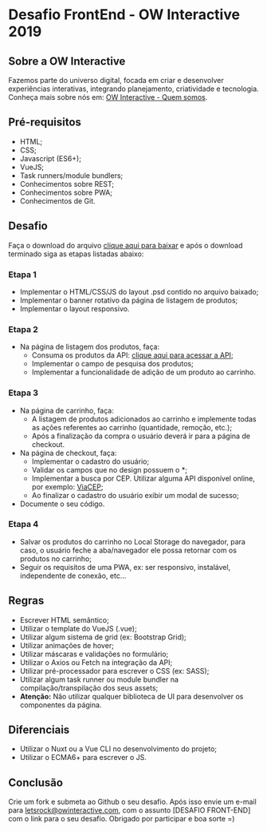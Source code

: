# Desafio FrontEnd - OW Interactive 2019

## Sobre a OW Interactive

Fazemos parte do universo digital, focada em criar e desenvolver experiências interativas, integrando planejamento, criatividade e tecnologia. Conheça mais sobre nós em: [OW Interactive - Quem somos](http://www.owinteractive.com/quem-somos/).

## Pré-requisitos

- HTML;
- CSS;
- Javascript (ES6+);
- VueJS;
- Task runners/module bundlers;
- Conhecimentos sobre REST;
- Conhecimentos sobre PWA;
- Conhecimentos de Git.

## Desafio

Faça o download do arquivo [clique aqui para baixar](https://www.dropbox.com/sh/x5wupfno5yqvmts/AADzmcp3hYuWbKYwqDYmmvCqa?dl=0) e após o download terminado siga as etapas listadas abaixo:

### Etapa 1

- Implementar o HTML/CSS/JS do layout .psd contido no arquivo baixado;
- Implementar o banner rotativo da página de listagem de produtos;
- Implementar o layout responsivo.

### Etapa 2

- Na página de listagem dos produtos, faça:
  * Consuma os produtos da API: [clique aqui para acessar a API](http://dev.owinteractive.com/desafio-front-end/api/produtos.json);
  * Implementar o campo de pesquisa dos produtos;
  * Implementar a funcionalidade de adição de um produto ao carrinho.

### Etapa 3

 - Na página de carrinho, faça:
    * A listagem de produtos adicionados ao carrinho e implemente todas as ações referentes ao carrinho (quantidade, remoção, etc.);
    * Após a finalização da compra o usuário deverá ir para a página de checkout.
 - Na página de checkout, faça:
    * Implementar o cadastro do usuário;
    * Validar os campos que no design possuem o *;
    * Implementar a busca por CEP. Utilizar alguma API disponível online, por exemplo: [ViaCEP](https://viacep.com.br/);
    * Ao finalizar o cadastro do usuário exibir um modal de sucesso;
 - Documente o seu código.

### Etapa 4

- Salvar os produtos do carrinho no Local Storage do navegador, para caso, o usuário feche a aba/navegador ele possa retornar com os produtos no carrinho;
- Seguir os requisitos de uma PWA, ex: ser responsivo, instalável, independente de conexão, etc...

## Regras

- Escrever HTML semântico;
- Utilizar o template do VueJS (.vue);
- Utilizar algum sistema de grid (ex: Bootstrap Grid);
- Utilizar animações de hover;
- Utilizar máscaras e validações no formulário;
- Utilizar o Axios ou Fetch na integração da API;
- Utilizar pré-processador para escrever o CSS (ex: SASS);
- Utilizar algum task runner ou module bundler na compilação/transpilação dos seus assets;
- **Atenção:** Não utilizar qualquer biblioteca de UI para desenvolver os componentes da página.

## Diferenciais

- Utilizar o Nuxt ou a Vue CLI no desenvolvimento do projeto;
- Utilizar o ECMA6+ para escrever o JS.

## Conclusão

Crie um fork e submeta ao Github o seu desafio. Após isso envie um e-mail para letsrock@owinteractive.com, com o assunto [DESAFIO FRONT-END] com o link para o seu desafio. Obrigado por participar e boa sorte =)




